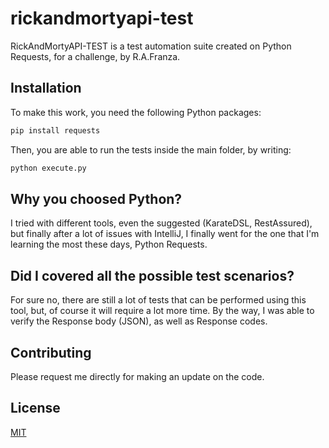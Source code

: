 # rickandmortyapi-test

RickAndMortyAPI-TEST is a test automation suite created on Python Requests, for a challenge, by R.A.Franza.


## Installation

To make this work, you need the following Python packages:

```bash
pip install requests
```

Then, you are able to run the tests inside the main folder, by writing:

```bash
python execute.py
```

## Why you choosed Python?

I tried with different tools, even the suggested (KarateDSL, RestAssured), but finally after a lot of issues with IntelliJ, 
I finally went for the one that I'm learning the most these days, Python Requests. 

## Did I covered all the possible test scenarios?

For sure no, there are still a lot of tests that can be performed using this tool, but, of course it will require a lot more time. 
By the way, I was able to verify the Response body (JSON), as well as Response codes. 

## Contributing

Please request me directly for making an update on the code.

## License
[MIT](https://choosealicense.com/licenses/mit/)
